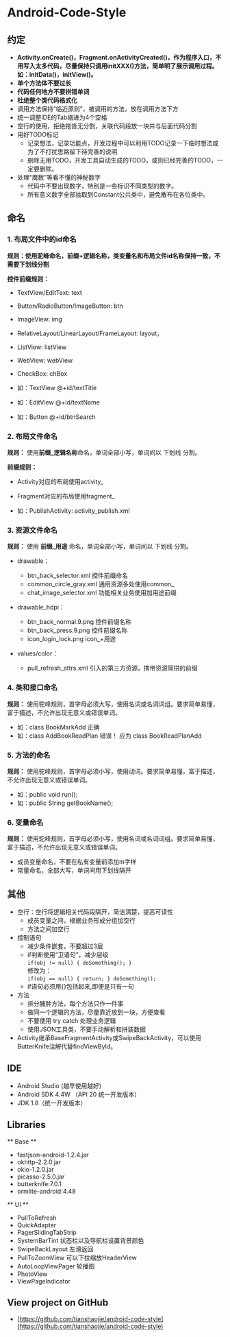 # Android-Code-Style

## 约定

* **Activity.onCreate()，Fragment.onActivityCreated()，作为程序入口，不用写入太多代码，尽量保持只调用initXXX()方法，简单明了展示调用过程。如：initData()，initView()。**
* **单个方法体不要过长**
* **代码任何地方不要拼错单词**
* **杜绝整个类代码格式化**
* 调用方法保持“临近原则”，被调用的方法，放在调用方法下方
* 统一调整IDE的Tab缩进为4个空格
* 空行的使用，拒绝拖沓无分割，关联代码段放一块并与后面代码分割
* 用好TODO标记
	* 记录想法，记录功能点，开发过程中可以利用TODO记录一下临时想法或为了不打扰思路留下待完善的说明
	* 删除无用TODO，开发工具自动生成的TODO，或则已经完善的TODO，一定要删除。
* 处理“魔数”等看不懂的神秘数字
	* 代码中不要出现数字，特别是一些标识不同类型的数字。
	* 所有意义数字全部抽取到Constant公共类中，避免散布在各位类中。

	
## 命名

### 1. 布局文件中的id命名

**规则：使用驼峰命名，前缀+逻辑名称，类变量名和布局文件id名称保持一致，不需要下划线分割**

**控件前缀规则：**

* TextView/EditText: text
* Button/RadioButton/ImageButton: btn
* ImageView: img
* RelativeLayout/LinearLayout/FrameLayout: layout，
* ListView: listView
* WebView: webView
* CheckBox: chBox


* 如：TextView @+id/textTitle
* 如：EditView @+id/textName
* 如：Button @+id/btnSearch


### 2. 布局文件命名

**规则：** 使用**前缀_逻辑名称**命名，单词全部小写，单词间以 下划线 分割。

**前缀规则：**

* Activity对应的布局使用activity_
* Fragment对应的布局使用fragment_

* 如：PublishActivity: activity_publish.xml


### 3. 资源文件命名

**规则：** 使用 **前缀_用途** 命名，单词全部小写，单词间以 下划线 分割。

* drawable：
	* btn_back_selector.xml		控件前缀命名
	* common_circle_gray.xml	通用资源多处使用common_
	* chat_image_selector.xml	功能相关业务使用加用途前缀
	
* drawable_hdpi：
	* btn_back_normal.9.png		控件前缀名称
	* btn_back_press.9.png		控件前缀名称
	* icon_login_lock.png		icon_+用途
	
* values/color：
	* pull_refresh_attrs.xml	引入的第三方资源，携带资源简拼的前缀

### 4. 类和接口命名 

**规则：** 使用驼峰规则，首字母必须大写，使用名词或名词词组。要求简单易懂，富于描述，不允许出现无意义或错误单词。

* 如：class BookMarkAdd 正确  
* 如：class AddBookReadPlan 错误！ 应为 class BookReadPlanAdd 

### 5. 方法的命名

**规则：** 使用驼峰规则，首字母必须小写，使用动词。要求简单易懂，富于描述，不允许出现无意义或错误单词。

* 如：public void run(); 
* 如：public String getBookName(); 

### 6. 变量命名

**规则：** 使用驼峰规则，首字母必须小写，使用名词或名词词组。要求简单易懂，富于描述，不允许出现无意义或错误单词。

* 成员变量命名，不要在私有变量前添加m字样
* 常量命名，全部大写，单词间用下划线隔开



## 其他

* 空行：空行将逻辑相关代码段隔开，简洁清楚，提高可读性
	* 成员变量之间，根据业务形成分组加空行
	* 方法之间加空行
* 控制语句
	* 减少条件嵌套，不要超过3层
	* if判断使用“卫语句”，减少层级	
	`
	if(obj != null) {
		doSomething();
	}	
	`	
	修改为：	
	`
	if(obj == null) {
		return;
	}
	doSomething();	`
	* if语句必须用{}包括起来,即便是只有一句
* 方法
	* 拆分臃肿方法，每个方法只作一件事
	* 做同一个逻辑的方法，尽量靠近放到一块，方便查看
	* 不要使用 try catch 处理业务逻辑
	* 使用JSON工具类，不要手动解析和拼装数据
* Activity继承BaseFragmentActivity或SwipeBackActivity，可以使用ButterKnife注解代替findViewById。


## IDE

* Android Studio (越早使用越好)
* Android SDK 4.4W （API 20 统一开发版本）
* JDK 1.8（统一开发版本）


## Libraries

** Base **

* fastjson-android-1.2.4.jar
* okhttp-2.2.0.jar
* okio-1.2.0.jar
* picasso-2.5.0.jar
* butterknife:7.0.1
* ormlite-android:4.48

** UI **

* PullToRefresh
* QuickAdapter
* PagerSlidingTabStrip
* SystemBarTint		状态栏以及导航栏设置背景颜色
* SwipeBackLayout 	左滑返回
* PullToZoomView	可以下拉缩放HeaderView
* AutoLoopViewPager 轮播图
* PhotoView
* ViewPageIndicator

## View project on GitHub

* [https://github.com/tianshaojie/android-code-style](https://github.com/tianshaojie/android-code-style)


